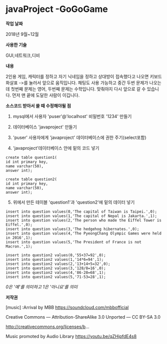 # javaProject -GoGoGame
__작업 날짜__

2018년 9월~12월

__사용한 기술__

GUI,네트워크,디비

__내용__

2인용 게임, 캐릭터를 정하고 자기 닉네임을 정하고 상대방이 접속했다고 나오면 키보드 화살표 ->를 눌러서 앞으로 움직입니다.
채팅도 사용 가능하고 중간 두번 문제가 나오는데 첫번째 문제는 영어, 두번째 문제는 수학입니다. 맞춰야지 다시 앞으로 갈 수 있습니다.
먼저 맨 끝에 도달한 사람이 이깁니다.

__소스코드 받아서 쓸 때 수정해야될 점__

1. mysql에서 사용자 'puser'@'localhost' 비밀번호 '1234' 만들기

2. 데이터베이스 'javaproject' 만들기

3. 'puser' 사용자에게 'javaproject' 데이터베이스에 권한 주기(select포함)

4. 'javaproject'데이터베이스 안에 밑의 코드 넣기

```
create table question1(
id int primary key,
name varchar(50),
answer int);

create table question2(
id int primary key,
name varchar(50),
answer int);
```

5. 위에서 만든 테이블 'question1'과 'question2'에 밑의 데이터 넣기
```
insert into question values(0,'The capital of Taiwan is Taipei.',0);
insert into question values(1,'The capital of Nepal is Jakarta.',1);
insert into question values(2,'The person who made the Eiffel Tower is Eiffel.',0);
insert into question values(3,'The hedgehog hibernates.',0);
insert into question values(4,'The PyeongChang Olympic Games were held in 2016',1);
insert into question values(5,'The President of France is not Macron.',1);

insert into question2 values(0,'55+37=92',0);
insert into question2 values(1,'14*6=94',1);
insert into question2 values(2,'13+14+5=32',0);
insert into question2 values(3,'128/8=16',0);
insert into question2 values(4,'86-28=68',1);
insert into question2 values(5,'71-53=28',1);
```

_0은 '예'를 의미하고 1은 '아니요'를 의미_

__저작권__

[music] :Arrival by MBB https://soundcloud.com/mbbofficial

Creative Commons — Attribution-ShareAlike 3.0 Unported  — CC BY-SA 3.0 

http://creativecommons.org/licenses/b...

Music promoted by Audio Library https://youtu.be/qZHipfdE4s8
